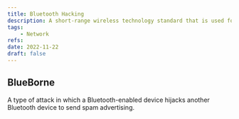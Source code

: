 ```yaml
---
title: Bluetooth Hacking
description: A short-range wireless technology standard that is used for exchanging data between fixed and mobile devices over short distances and building personal area networks.
tags:
    - Network
refs:
date: 2022-11-22
draft: false
---
```


## BlueBorne

A type of attack in which a Bluetooth-enabled device hijacks another Bluetooth device to send spam advertising.